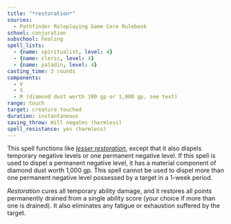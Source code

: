 ```yaml
---
title: "*restoration*"
sources:
  - Pathfinder Roleplaying Game Core Rulebook
school: conjuration
subschool: healing
spell_lists:
  - {name: spiritualist, level: 4}
  - {name: cleric, level: 4}
  - {name: paladin, level: 4}
casting_time: 3 rounds
components:
  - V
  - S
  - M (diamond dust worth 100 gp or 1,000 gp, see text)
range: touch
target: creature touched
duration: instantaneous
saving_throw: Will negates (harmless)
spell_resistance: yes (harmless)
---
```


This spell functions like [*lesser restoration*](/spells/lesser-restoration/), except that it also dispels temporary negative levels or one permanent negative level. If this spell is used to dispel a permanent negative level, it has a material component of diamond dust worth 1,000 gp. This spell cannot be used to dispel more than one permanent negative level possessed by a target in a 1-week period.

*Restoration* cures all temporary ability damage, and it restores all points permanently drained from a single ability score (your choice if more than one is drained). It also eliminates any fatigue or exhaustion suffered by the target.

